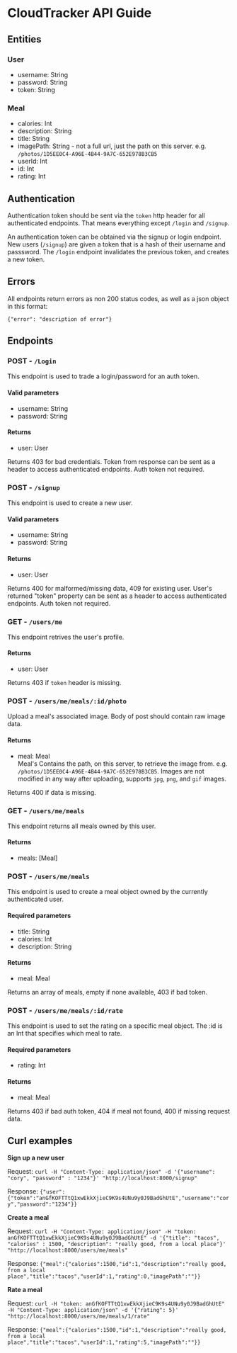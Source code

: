 # CloudTracker API Guide

## Entities

### User

- username: String
- password: String
- token: String

### Meal

- calories: Int
- description: String
- title: String
- imagePath: String - not a full url, just the path on this server. e.g. `/photos/1D5EE0C4-A96E-4B44-9A7C-652E978B3CB5`
- userId: Int
- id: Int
- rating: Int

## Authentication

Authentication token should be sent via the `token` http header for all authenticated endpoints. That means everything except `/login` and `/signup`.

An authentication token can be obtained via the signup or login endpoint. New users (`/signup`) are given a token that is a hash of their username and passsword. The `/login` endpoint invalidates the previous token, and creates a new token.

## Errors

All endpoints return errors as non 200 status codes, as well as a json object in this format:

    {"error": "description of error"}


## Endpoints

### POST - `/Login`

This endpoint is used to trade a login/password for an auth token.

#### Valid parameters

- username: String
- password: String

#### Returns

- user: User

Returns 403 for bad credentials. Token from response can be sent as a header to access authenticated endpoints. Auth token not required.


### POST - `/signup`

This endpoint is used to create a new user.

#### Valid parameters

- username: String
- password: String

#### Returns

- user: User

Returns 400 for malformed/missing data, 409 for existing user. User's returned "token" property can be sent as a header to access authenticated endpoints. Auth token not required.

### GET - `/users/me`

This endpoint retrives the user's profile.

#### Returns

- user: User

Returns 403 if `token` header is missing.

### POST - `/users/me/meals/:id/photo`

Upload a meal's associated image. Body of post should contain raw image data.

#### Returns

- meal: Meal  
	Meal's Contains the path, on this server, to retrieve the image from. e.g. `/photos/1D5EE0C4-A96E-4B44-9A7C-652E978B3CB5`. Images are not modified in any way after uploading, supports `jpg`, `png`, and `gif` images.

Returns 400 if data is missing.

### GET - `/users/me/meals`

This endpoint returns all meals owned by this user.

#### Returns

- meals: [Meal]



### POST - `/users/me/meals`

This endpoint is used to create a meal object owned by the currently authenticated user.

#### Required parameters

- title: String
- calories: Int
- description: String

#### Returns

- meal: Meal

Returns an array of meals, empty if none available, 403 if bad token.

### POST - `/users/me/meals/:id/rate`

This endpoint is used to set the rating on a specific meal object. The :id is an Int that specifies which meal to rate.

#### Required parameters

- rating: Int

#### Returns

- meal: Meal

Returns 403 if bad auth token, 404 if meal not found, 400 if missing request data.

## Curl examples

**Sign up a new user**

Request: `curl -H "Content-Type: application/json" -d '{"username": "cory", "password" : "1234"}' "http://localhost:8000/signup"`

Response: `{"user":{"token":"anGfKOFTTtQ1xwEkkXjieC9K9s4UNu9y0J9BadGhUtE","username":"cory","password":"1234"}}`
    
**Create a meal**
    
Request: `curl -H "Content-Type: application/json" -H "token: anGfKOFTTtQ1xwEkkXjieC9K9s4UNu9y0J9BadGhUtE" -d '{"title": "tacos", "calories" : 1500, "description": "really good, from a local place"}' "http://localhost:8000/users/me/meals"`
    
Response: `{"meal":{"calories":1500,"id":1,"description":"really good, from a local place","title":"tacos","userId":1,"rating":0,"imagePath":""}}`
      

**Rate a meal**

Request: `curl -H "token: anGfKOFTTtQ1xwEkkXjieC9K9s4UNu9y0J9BadGhUtE" -H "Content-Type: application/json" -d '{"rating": 5}' "http://localhost:8000/users/me/meals/1/rate"`
    
Response: `{"meal":{"calories":1500,"id":1,"description":"really good, from a local place","title":"tacos","userId":1,"rating":5,"imagePath":""}}`


